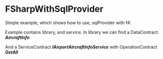 # FSharpWithSqlProvider
Simple example, which shows how to use, sqlProvider with f#.

Example contains library, and service.
In library we can find a DataContract:
<b><i>AircraftInfo</i></b>

And a ServiceContract <b><i>IAirportAircraftInfoService</i></b> with OperationContract <b><i>GetAll</i></b>
